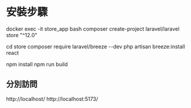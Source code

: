 安裝步驟
========
docker exec -it store_app bash
composer create-project laravel/laravel store "^12.0"

cd store
composer require laravel/breeze --dev
php artisan breeze:install react

npm install
npm run build

## 分別訪問
http://localhost/
http://localhost:5173/